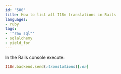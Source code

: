 ```yaml
---
id: '500'
title: How to list all I18n translations in Rails
languages:
- ruby
tags:
- '"raw sql"'
- sqlalchemy
- yield_for
---
```

In the Rails console execute:


```ruby
I18n.backend.send(:translations)[:en]
```
    

